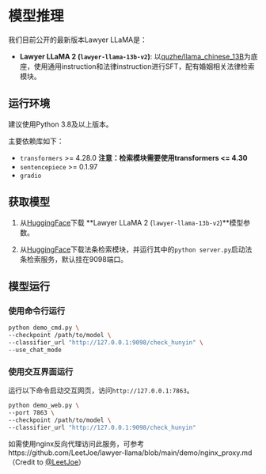 # 模型推理
我们目前公开的最新版本Lawyer LLaMA是：
* **Lawyer LLaMA 2 (`lawyer-llama-13b-v2`)**: 以[quzhe/llama_chinese_13B](https://huggingface.co/quzhe/llama_chinese_13B)为底座，使用通用instruction和法律instruction进行SFT，配有婚姻相关法律检索模块。

## 运行环境
建议使用Python 3.8及以上版本。

主要依赖库如下：
* `transformers` >= 4.28.0 **注意：检索模块需要使用transformers <= 4.30**
* `sentencepiece` >= 0.1.97
* `gradio`

## 获取模型
1. 从[HuggingFace](https://huggingface.co/pkupie/lawyer-llama-13b-v2)下载 **Lawyer LLaMA 2 (`lawyer-llama-13b-v2`)**模型参数。


4. 从[HuggingFace](https://huggingface.co/pkupie/marriage_law_retrieval)下载法条检索模块，并运行其中的`python server.py`启动法条检索服务，默认挂在9098端口。

## 模型运行
### 使用命令行运行
```bash
python demo_cmd.py \
--checkpoint /path/to/model \
--classifier_url "http://127.0.0.1:9098/check_hunyin" \
--use_chat_mode
```

### 使用交互界面运行
运行以下命令启动交互网页，访问`http://127.0.0.1:7863`。
```bash
python demo_web.py \
--port 7863 \
--checkpoint /path/to/model \
--classifier_url "http://127.0.0.1:9098/check_hunyin"
```

如需使用nginx反向代理访问此服务，可参考https://github.com/LeetJoe/lawyer-llama/blob/main/demo/nginx_proxy.md （Credit to [@LeetJoe](https://github.com/LeetJoe)）
